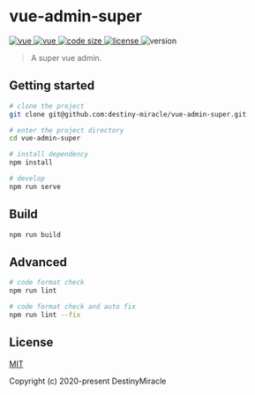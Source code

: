# vue-admin-super

<p>
  <a href="https://github.com/vuejs/vue">
    <img alt="vue" src="https://img.shields.io/badge/vue-2.6.11-brightgreen">
  </a>
  <a href="https://github.com/ElemeFE/element">
    <img alt="vue" src="https://img.shields.io/badge/element--ui-2.13.0-brightgreen">
  </a>
  <a href="https://github.com/destiny-miracle/vue-admin-super">
    <img alt="code size" src="https://img.shields.io/github/languages/code-size/destiny-miracle/vue-admin-super">
  </a>
  <a href="https://github.com/destiny-miracle/vue-admin-super/blob/master/LICENSE">
    <img src="https://img.shields.io/github/license/destiny-miracle/vue-admin-super" alt="license">
  </a>
  <img alt="version" src="https://img.shields.io/github/package-json/v/destiny-miracle/vue-admin-super">
</p>

> A super vue admin.

## Getting started
```bash
# clone the project
git clone git@github.com:destiny-miracle/vue-admin-super.git

# enter the project directory
cd vue-admin-super

# install dependency
npm install

# develop
npm run serve
```

## Build
```bash
npm run build
```

## Advanced
```bash
# code format check
npm run lint

# code format check and auto fix
npm run lint --fix
```

## License
[MIT](https://github.com/destiny-miracle/vue-admin-super/blob/master/LICENSE)

Copyright (c) 2020-present DestinyMiracle
